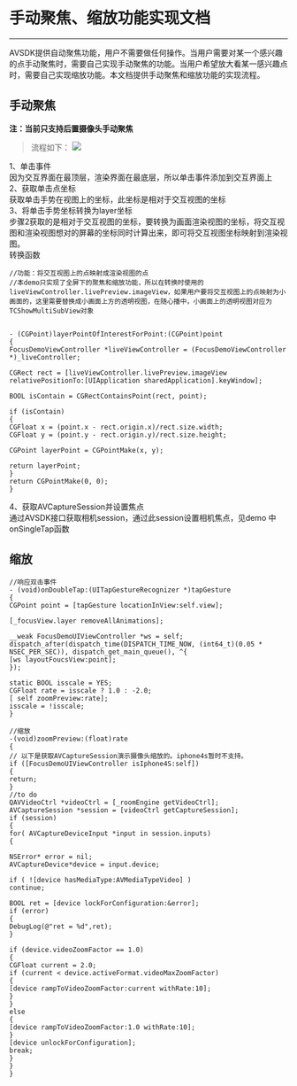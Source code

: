 # 手动聚焦、缩放功能实现文档

------
AVSDK提供自动聚焦功能，用户不需要做任何操作。当用户需要对某一个感兴趣的点手动聚焦时，需要自己实现手动聚焦的功能。当用户希望放大看某一感兴趣点时，需要自己实现缩放功能。本文档提供手动聚焦和缩放功能的实现流程。
## 手动聚焦 ##
**注：当前只支持后置摄像头手动聚焦**
> 流程如下：
![](http://img.blog.csdn.net/20160921185424943)

1、单击事件<br/>
因为交互界面在最顶层，渲染界面在最底层，所以单击事件添加到交互界面上<br/>
2、获取单击点坐标<br/>
获取单击手势在视图上的坐标，此坐标是相对于交互视图的坐标<br/>
3、将单击手势坐标转换为layer坐标<br/>
步骤2获取的是相对于交互视图的坐标，要转换为画面渲染视图的坐标，将交互视图和渲染视图想对的屏幕的坐标同时计算出来，即可将交互视图坐标映射到渲染视图。<br/>
转换函数
```
//功能：将交互视图上的点映射成渲染视图的点
//本demo只实现了全屏下的聚焦和缩放功能，所以在转换时使用的liveViewController.livePreview.imageView，如果用户要将交互视图上的点映射为小画面的，这里需要替换成小画面上方的透明视图，在随心播中，小画面上的透明视图对应为TCShowMultiSubView对象


- (CGPoint)layerPointOfInterestForPoint:(CGPoint)point
{
FocusDemoViewController *liveViewController = (FocusDemoViewController *)_liveController;

CGRect rect = [liveViewController.livePreview.imageView relativePositionTo:[UIApplication sharedApplication].keyWindow];

BOOL isContain = CGRectContainsPoint(rect, point);

if (isContain)
{
CGFloat x = (point.x - rect.origin.x)/rect.size.width;
CGFloat y = (point.y - rect.origin.y)/rect.size.height;

CGPoint layerPoint = CGPointMake(x, y);

return layerPoint;
}
return CGPointMake(0, 0);
}
```

4、获取AVCaptureSession并设置焦点<br/>
通过AVSDK接口获取相机session，通过此session设置相机焦点，见demo 中onSingleTap函数<br/>

## 缩放 ##

```
//响应双击事件
- (void)onDoubleTap:(UITapGestureRecognizer *)tapGesture
{
CGPoint point = [tapGesture locationInView:self.view];

[_focusView.layer removeAllAnimations];

__weak FocusDemoUIViewController *ws = self;
dispatch_after(dispatch_time(DISPATCH_TIME_NOW, (int64_t)(0.05 * NSEC_PER_SEC)), dispatch_get_main_queue(), ^{
[ws layoutFoucsView:point];
});

static BOOL isscale = YES;
CGFloat rate = isscale ? 1.0 : -2.0;
[ self zoomPreview:rate];
isscale = !isscale;
}
```

```
//缩放
-(void)zoomPreview:(float)rate
{
// 以下是获取AVCaptureSession演示摄像头缩放的。iphone4s暂时不支持。
if ([FocusDemoUIViewController isIphone4S:self])
{
return;
}
//to do
QAVVideoCtrl *videoCtrl = [_roomEngine getVideoCtrl];
AVCaptureSession *session = [videoCtrl getCaptureSession];
if (session)
{
for( AVCaptureDeviceInput *input in session.inputs)
{

NSError* error = nil;
AVCaptureDevice*device = input.device;

if ( ![device hasMediaType:AVMediaTypeVideo] )
continue;

BOOL ret = [device lockForConfiguration:&error];
if (error)
{
DebugLog(@"ret = %d",ret);
}

if (device.videoZoomFactor == 1.0)
{
CGFloat current = 2.0;
if (current < device.activeFormat.videoMaxZoomFactor)
{
[device rampToVideoZoomFactor:current withRate:10];
}
}
else
{
[device rampToVideoZoomFactor:1.0 withRate:10];
}
[device unlockForConfiguration];
break;
}
}
}
```


